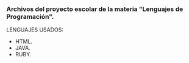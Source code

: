 ### Archivos del proyecto escolar de la materia "Lenguajes de Programación".

LENGUAJES USADOS:
* HTML.
* JAVA.
* RUBY.
